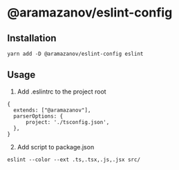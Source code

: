 # @aramazanov/eslint-config

## Installation

``
yarn add -D @aramazanov/eslint-config eslint
``

## Usage

1. Add .eslintrc to the project root

  ```
  {
    extends: ["@aramazanov"],
    parserOptions: {
        project: './tsconfig.json',
    },
  }
  ```

2. Add script to package.json

  ``eslint --color --ext .ts,.tsx,.js,.jsx src/``
